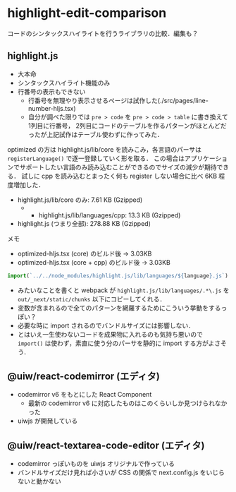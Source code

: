 # highlight-edit-comparison

コードのシンタックスハイライトを行うライブラリの比較．編集も？

## highlight.js

- 大本命
- シンタックスハイライト機能のみ
- 行番号の表示もできない
  - 行番号を無理やり表示させるページは試作した(./src/pages/line-number-hljs.tsx)
  - 自分が調べた限りでは `pre > code` を `pre > code > table` に書き換えて1列目に行番号，
    2列目にコードのテーブルを作るパターンがほとんどだったが上記試作はテーブル使わずに作ってみた．

optimized の方は highlight.js/lib/core を読みこみ，各言語のパーサは `registerLanguage()` で逐一登録していく形を取る．
この場合はアプリケーションでサポートしたい言語のみ読み込むことができるのでサイズの減少が期待できる．
試しに cpp を読み込むとまったく何も register しない場合に比べ 6KB 程度増加した．
- highlight.js/lib/core のみ: 7.61 KB (Gzipped)
  - + highlight.js/lib/languages/cpp: 13.3 KB (Gzipped)
- highlight.js (つまり全部): 278.88 KB (Gzipped)

メモ
- optimized-hljs.tsx (core) のビルド後 -> 3.03KB
- optimized-hljs.tsx (core + cpp) のビルド後 -> 3.03KB

```js
import(`../../node_modules/highlight.js/lib/languages/${language}.js`)
```

- みたいなことを書くと webpack が `highlight.js/lib/languages/.*\.js` を`out/_next/static/chunks` 以下にコピーしてくれる．
- 変数が含まれるので全てのパターンを網羅するためにこういう挙動をするっぽい？
- 必要な時に import されるのでバンドルサイズには影響しない．
- とはいえ一生使わないコードを成果物に入れるのも気持ち悪いので `import()` は使わず，素直に使う分のパーサを静的に import する方がよさそう．

## @uiw/react-codemirror (エディタ)
- codemirror v6 をもとにした React Component
  - 最新の codemirror v6 に対応したものはこのくらいしか見つけられなかった
- uiwjs が開発している

## @uiw/react-textarea-code-editor (エディタ)
- codemirror っぽいものを uiwjs オリジナルで作っている
- バンドルサイズだけ見れば小さいが CSS の関係で next.config.js をいじらないと動かない
